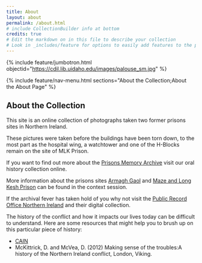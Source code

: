 ```yaml
---
title: About
layout: about
permalink: /about.html
# include CollectionBuilder info at bottom
credits: true
# Edit the markdown on in this file to describe your collection
# Look in _includes/feature for options to easily add features to the page
---
```


{% include feature/jumbotron.html objectid="https://cdil.lib.uidaho.edu/images/palouse_sm.jpg" %}

{% include feature/nav-menu.html sections="About the Collection;About the About Page" %}

## About the Collection

This site is an online collection of photographs taken two former prisons sites in Northern Ireland.

These pictures were taken before the buildings have been torn down, to the most part as the hospital wing, a watchtower and one of the H-Blocks remain on the site of MLK Prison. 

If you want to find out more about the [Prisons Memory Archive](https://www.prisonsmemoryarchive.com/) visit our oral history collection online. 

More information about the prisons sites [Armagh Gaol]() and [Maze and Long Kesh Prison]() can be found in the context session. 

If the archival fever has taken hold of you why not visit the [Public Record Office Northern Ireland](https://www.nidirect.gov.uk/campaigns/public-record-office-northern-ireland-proni) and their digital collection.

The history of the conflict and how it impacts our lives today can be difficult to understand. Here are some resources that might help you to brush up on this particular piece of history:
- [CAIN](https://cain.ulster.ac.uk/)
- McKittrick, D. and McVea, D. (2012) Making sense of the troubles:A history of the Northern Ireland conflict, London, Viking.



<!-- IMPORTANT!!! DELETE this comment and the include below when you are finished editing this page for your collection. The include below introduces about page features. They will show up on your collection's about page until you delete it.  -->
